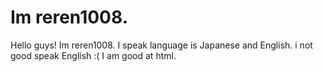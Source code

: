 # Im reren1008.
Hello guys! Im reren1008. I speak language is Japanese and English.
i not good speak English :(
I am good at html.
